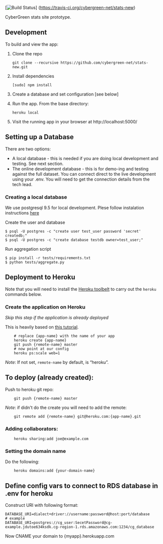 [![Build Status](https://travis-ci.org/cybergreen-net/stats-new.svg?branch=master)]
(https://travis-ci.org/cybergreen-net/stats-new)

CyberGreen stats site prototype.

## Development

To build and view the app:

1. Clone the repo
    
    ```
    git clone --recursive https://github.com/cybergreen-net/stats-new.git
    ```
    
2. Install dependencies

    ```
    [sudo] npm install
    ```

3. Create a database and set configuration [see below]

4. Run the app. From the base directory:

    ```
    heroku local
    ```

5. Visit the running app in your browser at http://localhost:5000/

## Setting up a Database

There are two options:

* A local database - this is needed if you are doing local development and testing. See next section.
* The online development database - this is for demo-ing and testing against
  the full dataset. You can connect direct to the live development using your
  .env. You will need to get the connection details from the tech lead.

### Creating a local database

We use postgresql 9.5 for local development. Plese follow instalation instructions [here](https://www.postgresql.org/docs/9.5/static/installation.html)

Create the user and database

```
$ psql -U postgres -c "create user test_user password 'secret' createdb;"
$ psql -U postgres -c "create database testdb owner=test_user;"

```

Run aggregation script

```
$ pip install -r tests/requirements.txt
$ python tests/aggregate.py
```

## Deployment to Heroku

Note that you will need to install the [Heroku toolbelt](https://toolbelt.heroku.com/) to carry out the `heroku` commands below.

### Create the application on Heroku

*Skip this step if the application is already deployed*

This is heavily based on [this
tutorial](https://devcenter.heroku.com/articles/getting-started-with-nodejs#introduction).
```
    # replace {app-name} with the name of your app
    heroku create {app-name}
    git push {remote-name} master 
    # now point at our config
    heroku ps:scale web=1
```
*Note*: If not set, `remote-name` by default, is “heroku”.

## To deploy (already created):

Push to heroku git repo:
```
    git push {remote-name} master
```
*Note*: if didn't do the create you will need to add the remote:
```
    git remote add {remote-name} git@heroku.com:{app-name}.git
```
### Adding collaborators:
```
    heroku sharing:add joe@example.com
```
### Setting the domain name

Do the following:
```
    heroku domains:add {your-domain-name}
```
## Define config vars to connect to RDS database in .env for heroku

Construct URI with following format:

```
DATABASE_URI=dialect+driver://username:password@host:port/database
# example
DATABASE_URI=postgres://cg_user:SecetPassword@cg-example.jdutoe634ksdk.cg-region-1.rds.amazonaws.com:1234/cg_database
```

Now CNAME your domain to {myapp}.herokuapp.com